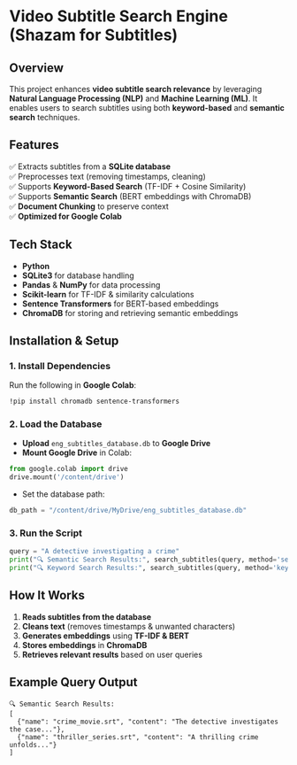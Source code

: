 # **Video Subtitle Search Engine (Shazam for Subtitles)**  

## **Overview**  
This project enhances **video subtitle search relevance** by leveraging **Natural Language Processing (NLP)** and **Machine Learning (ML)**. It enables users to search subtitles using both **keyword-based** and **semantic search** techniques.  

## **Features**  
✅ Extracts subtitles from a **SQLite database**  
✅ Preprocesses text (removing timestamps, cleaning)  
✅ Supports **Keyword-Based Search** (TF-IDF + Cosine Similarity)  
✅ Supports **Semantic Search** (BERT embeddings with ChromaDB)  
✅ **Document Chunking** to preserve context  
✅ **Optimized for Google Colab**  

## **Tech Stack**  
- **Python**   
- **SQLite3** for database handling  
- **Pandas** & **NumPy** for data processing  
- **Scikit-learn** for TF-IDF & similarity calculations  
- **Sentence Transformers** for BERT-based embeddings  
- **ChromaDB** for storing and retrieving semantic embeddings  

## **Installation & Setup**  

### **1. Install Dependencies**  
Run the following in **Google Colab**:  
```bash
!pip install chromadb sentence-transformers
```

### **2. Load the Database**  
- **Upload** `eng_subtitles_database.db` to **Google Drive**  
- **Mount Google Drive** in Colab:  
```python
from google.colab import drive
drive.mount('/content/drive')
```
- Set the database path:  
```python
db_path = "/content/drive/MyDrive/eng_subtitles_database.db"
```

### **3. Run the Script**  
```python
query = "A detective investigating a crime"
print("🔍 Semantic Search Results:", search_subtitles(query, method='semantic'))
print("🔍 Keyword Search Results:", search_subtitles(query, method='keyword'))
```

## **How It Works**  
1. **Reads subtitles from the database**  
2. **Cleans text** (removes timestamps & unwanted characters)  
3. **Generates embeddings** using **TF-IDF & BERT**  
4. **Stores embeddings** in **ChromaDB**  
5. **Retrieves relevant results** based on user queries  

## **Example Query Output**  
```
🔍 Semantic Search Results:
[
  {"name": "crime_movie.srt", "content": "The detective investigates the case..."},
  {"name": "thriller_series.srt", "content": "A thrilling crime unfolds..."}
]
```
